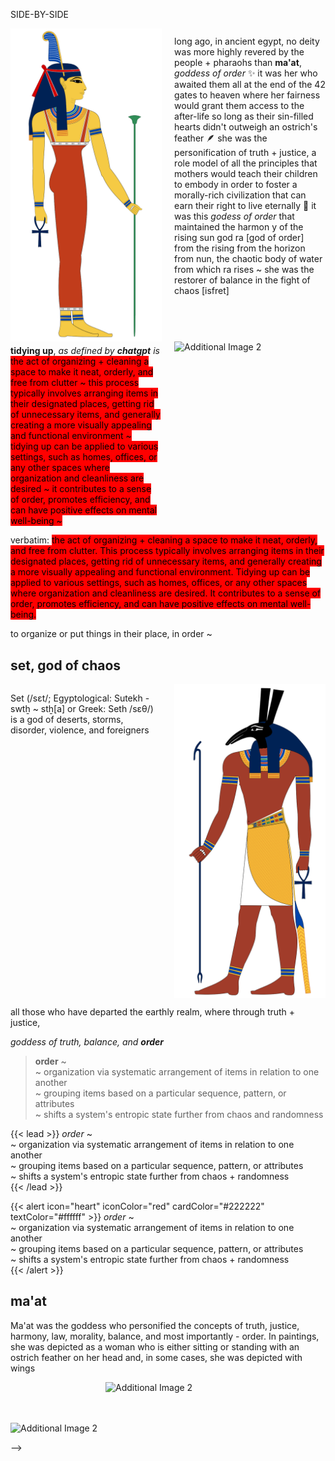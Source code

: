 
<!--
so long as their sin-filled hearts didn't outweigh an ostrich's feather 🪶

<!--
<div id="kondo" style="display: flex; justify-content: space-between;">
width="2000px"
style="display: block; margin: auto;"
-->

SIDE-BY-SIDE

<div id="maat" style="display: flex; justify-content: space-between;">

  <div id="left1" style="width: 48%;">
    <img src="maat-icon-right.png" alt="Additional Image 2" width="300" style="display: block; margin: auto;">
  </div>

  <div id="right1" style="width: 48%;">
    <p style="padding: 0; margin: 12px 0 0 0;">long ago, in ancient egypt, no deity was more highly revered by the people + pharaohs than <b>ma'at</b>, <i>goddess of order</i> ✨ it was her who awaited them all at the end of the 42 gates to heaven where her fairness would grant them access to the after-life so long as their sin-filled hearts didn't outweigh an ostrich's feather 🪶 she was the personification of truth + justice, a role model of all the principles that mothers would teach their children to embody in order to foster a morally-rich civilization that can earn their right to live eternally 💫 it was this <i>godess of order</i> that maintained the harmon y of the rising sun god ra [god of order] from the rising from the horizon from nun, the chaotic body of water from which ra rises ~ she was the restorer of balance in the fight of chaos [isfret] </p>

  </div>

</div>

<div id="kondo" style="display: flex; justify-content: space-between;">

  <div id="left2" style="width: 48%;">
    <p style="padding: 0; margin: 6px 0 0 0;"><b>tidying up</b>, <i>as defined by <b>chatgpt</b> is</i> <br>
    <mark style="background-color: red; color: black; padding: 0px; border-radius: 0px;">the act of organizing + cleaning a space to make it neat, orderly, and free from clutter ~ this process typically involves arranging items in their designated places, getting rid of unnecessary items, and generally creating a more visually appealing and functional environment ~ tidying up can be applied to various settings, such as homes, offices, or any other spaces where organization and cleanliness are desired ~ it contributes to a sense of order, promotes efficiency, and can have positive effects on mental well-being ~</mark></p>
  </div>

  <div id="right2" style="width: 48%;">
    <img src="the life-changing magic of tidying up ~ the japanese art of decluttering and organizing.jpg" alt="Additional Image 2" width="300" style="display: block; margin: auto;">
  </div>

</div>



verbatim:
<mark style="background-color: red; color: black; padding: 0px; border-radius: 0px;">the act of organizing + cleaning a space to make it neat, orderly, and free from clutter. This process typically involves arranging items in their designated places, getting rid of unnecessary items, and generally creating a more visually appealing and functional environment. Tidying up can be applied to various settings, such as homes, offices, or any other spaces where organization and cleanliness are desired. It contributes to a sense of order, promotes efficiency, and can have positive effects on mental well-being.</mark></p>
<p>to organize or put things in their place, in order ~</p>

## set, god of chaos

<div id="set" style="display: flex; justify-content: space-between;">

  <div id="left2" style="width: 48%;">
    <p>Set (/sɛt/; Egyptological: Sutekh - swtẖ ~ stẖ[a] or Greek: Seth /sɛθ/) is a god of deserts, storms, disorder, violence, and foreigners </p>
  </div>

  <div id="right2" style="width: 48%;">
    <img src="set-icon-left.png" alt="Additional Image 2" width="300" style="display: block; margin: auto;">
  </div>

</div>


all those who have departed the earthly realm, where through truth + justice,

<i>goddess of truth, balance, and <b>order</b></i>

> **order** ~ <br>
> ~ organization via systematic arrangement of items in relation to one another <br>
~ grouping items based on a particular sequence, pattern, or attributes <br>
~ shifts a system's entropic state further from chaos and randomness <br>

{{< lead >}}
*order* ~ <br>
~ organization via systematic arrangement of items in relation to one another <br>
~ grouping items based on a particular sequence, pattern, or attributes <br>
~ shifts a system's entropic state further from chaos + randomness <br>
{{< /lead >}}

{{< alert icon="heart" iconColor="red" cardColor="#222222" textColor="#ffffff" >}}
*order* ~ <br>
~ organization via systematic arrangement of items in relation to one another <br>
~ grouping items based on a particular sequence, pattern, or attributes <br>
~ shifts a system's entropic state further from chaos + randomness <br>
{{< /alert >}}


## ma'at

Ma'at was the goddess who personified the concepts of truth, justice, harmony, law, morality, balance, and most importantly - order. In paintings, she was depicted as a woman who is either sitting or standing with an ostrich feather on her head and, in some cases, she was depicted with wings

<img src="maat-icon.png" alt="Additional Image 2" width="200" style="display: block; margin: auto;">



<br> <br>
<img src="maat-wings.png" alt="Additional Image 2" width="700" style="display: block; margin: auto;">



-->


<!--
unused assets ~

<img src="maat-icon.png" alt="Additional Image 2" width="300" style="display: block; margin: auto;">

<img src="maat-icon-right.png" alt="Additional Image 2" width="300" style="display: block; margin: auto;">

![](ma'at-2d.png)
-->

<!--
scrapped passages


~ provides a comprehensive overview, attains clarity in understanding, adds efficiency to processes, and increases predictability of outcomes

the arrangement or disposition of people or things in relation to each other according to a particular sequence, pattern, or method.

Organization or System: Order can describe a state of organization or a systematic arrangement, often implying a lack of chaos or randomness.

{{< alert icon="heart" iconColor="red" cardColor="#ff5050" textColor="#ffffff" >}}
order ~ <br>
~ organization via systematic arrangement of items in relation to one another <br>
~ grouping items based on a particular sequence, pattern, or attributes <br>
~ shifts a system's entropic state further from chaos and randomness <br>
{{< /alert >}}

-->
